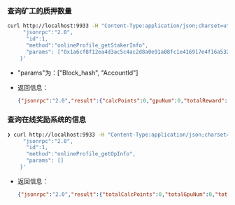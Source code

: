 ### 查询矿工的质押数量

```bash
curl http://localhost:9933 -H "Content-Type:application/json;charset=utf-8" -d   '{
     "jsonrpc":"2.0",
      "id":1,
      "method":"onlineProfile_getStakerInfo",
      "params": ["0x1a6cf8f12ea4d3ac5c4ac2d8a0e91a08fc1e416917e4f16a5328bd775a0f1919","5GjrZ4iQdxZhAKKjNooMruGqBwH5CwbJ6Un6Cinc7j45zToE"]
    }'
```

+ "params"为：["Block_hash", "AccountId"]

+ 返回信息：

  ```json
  {"jsonrpc":"2.0","result":{"calcPoints":0,"gpuNum":0,"totalReward":"0"},"id":1}
  ```

### 查询在线奖励系统的信息

```bash
❯ curl http://localhost:9933 -H "Content-Type:application/json;charset=utf-8" -d   '{
     "jsonrpc":"2.0",
      "id":1,
      "method":"onlineProfile_getOpInfo",
      "params": []
    }'
```

+ 返回信息：

  ```json
  {"jsonrpc":"2.0","result":{"totalCalcPoints":0,"totalGpuNum":0,"totalStake":"0","totalStaker":0},"id":1}
  ```

  